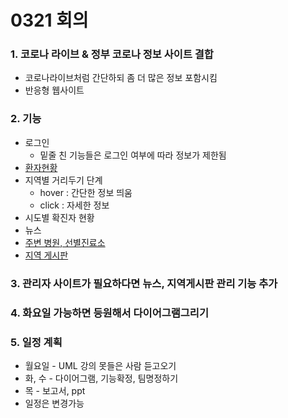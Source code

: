 # 0321 회의

### 1. 코로나 라이브 & 정부 코로나 정보 사이트 결합

* 코로나라이브처럼 간단하되 좀 더 많은 정보 포함시킴
* 반응형 웹사이트

### 2. 기능

* 로그인
  * 밑줄 친 기능들은 로그인 여부에 따라 정보가 제한됨
* <u>환자현황</u>
* 지역별 거리두기 단계
  * hover : 간단한 정보 띄움
  * click : 자세한 정보
* 시도별 확진자 현황
* 뉴스
* <u>주변 병원, 선별진료소</u>
* <u>지역 게시판</u>

### 3. 관리자 사이트가 필요하다면 뉴스, 지역게시판 관리 기능 추가

### 4. 화요일 가능하면 등원해서 다이어그램그리기

### 5. 일정 계획

* 월요일 - UML 강의 못들은 사람 듣고오기
* 화, 수 - 다이어그램, 기능확정, 팀명정하기
* 목 - 보고서, ppt
* 일정은 변경가능
